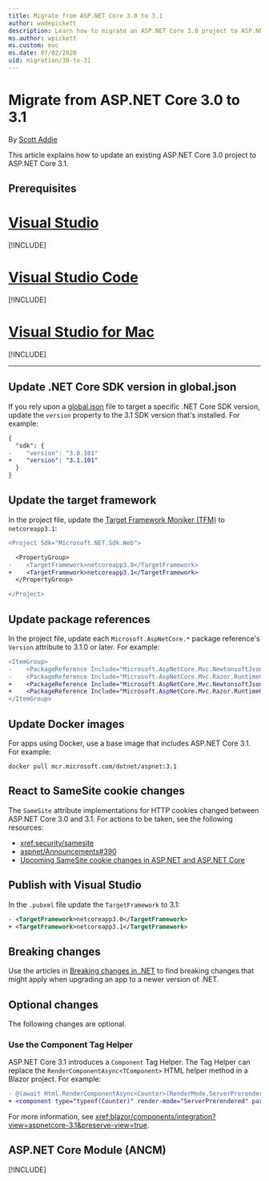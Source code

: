 ```yaml
---
title: Migrate from ASP.NET Core 3.0 to 3.1
author: wadepickett
description: Learn how to migrate an ASP.NET Core 3.0 project to ASP.NET Core 3.1.
ms.author: wpickett
ms.custom: mvc
ms.date: 07/02/2020
uid: migration/30-to-31
---
```

# Migrate from ASP.NET Core 3.0 to 3.1

By [Scott Addie](https://github.com/scottaddie)

This article explains how to update an existing ASP.NET Core 3.0 project to ASP.NET Core 3.1.

## Prerequisites

# [Visual Studio](#tab/visual-studio)

[!INCLUDE[](~/includes/net-core-prereqs-vs-3.1.md)]

# [Visual Studio Code](#tab/visual-studio-code)

[!INCLUDE[](~/includes/net-core-prereqs-vsc-3.1.md)]

# [Visual Studio for Mac](#tab/visual-studio-mac)

[!INCLUDE[](~/includes/net-core-prereqs-mac-3.1.md)]

---

## Update .NET Core SDK version in global.json

If you rely upon a [global.json](/dotnet/core/tools/global-json) file to target a specific .NET Core SDK version, update the `version` property to the 3.1 SDK version that's installed. For example:

```diff
{
  "sdk": {
-    "version": "3.0.101"
+    "version": "3.1.101"
  }
}
```

## Update the target framework

In the project file, update the [Target Framework Moniker (TFM)](/dotnet/standard/frameworks) to `netcoreapp3.1`:

```diff
<Project Sdk="Microsoft.NET.Sdk.Web">

  <PropertyGroup>
-    <TargetFramework>netcoreapp3.0</TargetFramework>
+    <TargetFramework>netcoreapp3.1</TargetFramework>
  </PropertyGroup>

</Project>
```

## Update package references

In the project file, update each `Microsoft.AspNetCore.*` package reference's `Version` attribute to 3.1.0 or later. For example:

```diff
<ItemGroup>
-    <PackageReference Include="Microsoft.AspNetCore.Mvc.NewtonsoftJson" Version="3.0.0" />
-    <PackageReference Include="Microsoft.AspNetCore.Mvc.Razor.RuntimeCompilation" Version="3.0.0" Condition="'$(Configuration)' == 'Debug'" />
+    <PackageReference Include="Microsoft.AspNetCore.Mvc.NewtonsoftJson" Version="3.1.1" />
+    <PackageReference Include="Microsoft.AspNetCore.Mvc.Razor.RuntimeCompilation" Version="3.1.1" Condition="'$(Configuration)' == 'Debug'" />
</ItemGroup>
```

## Update Docker images

For apps using Docker, use a base image that includes ASP.NET Core 3.1. For example:

```console
docker pull mcr.microsoft.com/dotnet/aspnet:3.1
```

## React to SameSite cookie changes

The `SameSite` attribute implementations for HTTP cookies changed between ASP.NET Core 3.0 and 3.1. For actions to be taken, see the following resources:

* <xref:security/samesite>
* [aspnet/Announcements#390](https://github.com/aspnet/Announcements/issues/390)
* [Upcoming SameSite cookie changes in ASP.NET and ASP.NET Core](https://devblogs.microsoft.com/aspnet/upcoming-samesite-cookie-changes-in-asp-net-and-asp-net-core/)

## Publish with Visual Studio

In the `.pubxml` file update the `TargetFramework` to 3.1:

```xml
- <TargetFramework>netcoreapp3.0</TargetFramework>
+ <TargetFramework>netcoreapp3.1</TargetFramework>
```

## Breaking changes

Use the articles in [Breaking changes in .NET](/dotnet/core/compatibility/breaking-changes) to find breaking changes that might apply when upgrading an app to a newer version of .NET.

## Optional changes

The following changes are optional.

### Use the Component Tag Helper

ASP.NET Core 3.1 introduces a `Component` Tag Helper. The Tag Helper can replace the `RenderComponentAsync<TComponent>` HTML helper method in a Blazor project. For example:

```diff
- @(await Html.RenderComponentAsync<Counter>(RenderMode.ServerPrerendered, new { IncrementAmount = 10 }))
+ <component type="typeof(Counter)" render-mode="ServerPrerendered" param-IncrementAmount="10" />
```

For more information, see <xref:blazor/components/integration?view=aspnetcore-3.1&preserve-view=true>.

## ASP.NET Core Module (ANCM)

[!INCLUDE[](~/includes/hosting-bundle.md)]
